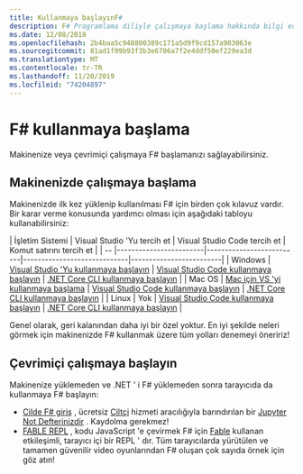 ```yaml
---
title: Kullanmaya başlayınF#
description: F# Programlama diliyle çalışmaya başlama hakkında bilgi edinin.
ms.date: 12/08/2018
ms.openlocfilehash: 2b4baa5c948800389c171a5d9f9cd157a903063e
ms.sourcegitcommit: 81ad1f09b93f3b3e6706a7f2e4ddf50ef229ea3d
ms.translationtype: MT
ms.contentlocale: tr-TR
ms.lasthandoff: 11/20/2019
ms.locfileid: "74204897"
---
```

# <a name="get-started-with-f"></a>F\# kullanmaya başlama

Makinenize veya çevrimiçi çalışmaya F# başlamanızı sağlayabilirsiniz.

## <a name="get-started-on-your-machine"></a>Makinenizde çalışmaya başlama

Makinenizde ilk kez yüklenip kullanılması F# için birden çok kılavuz vardır.  Bir karar verme konusunda yardımcı olması için aşağıdaki tabloyu kullanabilirsiniz:

| İşletim Sistemi | Visual Studio 'Yu tercih et | Visual Studio Code tercih et | Komut satırını tercih et |
| -- |------------------------|--------------------------|-----------------------------|-------------------------|
| Windows | [Visual Studio 'Yu kullanmaya başlayın](get-started-visual-studio.md) | [Visual Studio Code kullanmaya başlayın](get-started-vscode.md) | [.NET Core CLI kullanmaya başlayın](get-started-command-line.md) |
| Mac OS | [Mac için VS 'yi kullanmaya başlama](get-started-with-visual-studio-for-mac.md) | [Visual Studio Code kullanmaya başlayın](get-started-vscode.md) | [.NET Core CLI kullanmaya başlayın](get-started-command-line.md) |
| Linux | Yok | [Visual Studio Code kullanmaya başlayın](get-started-vscode.md) | [.NET Core CLI kullanmaya başlayın](get-started-command-line.md) |

Genel olarak, geri kalanından daha iyi bir özel yoktur. En iyi şekilde neleri görmek için makinenizde F# kullanmak üzere tüm yolları denemeyi öneririz!

## <a name="get-started-online"></a>Çevrimiçi çalışmaya başlayın

Makinenize yüklemeden ve .NET ' i F# yüklemeden sonra tarayıcıda da kullanmaya F# başlayın:

* [Cilde F# giriş](https://mybinder.org/v2/gh/dotnet/try/master?urlpath=lab) , ücretsiz [Ciltçi](https://mybinder.org/) hizmeti aracılığıyla barındırılan bir [Jupyter Not Defterinizdir](https://jupyter.org/) . Kaydolma gerekmez!
* [FABLE REPL](https://fable.io/repl/) , kodu JavaScript 'e çevirmek F# için [Fable](https://fable.io/) kullanan etkileşimli, tarayıcı içi bir REPL ' dır. Tüm tarayıcılarda yürütülen ve tamamen güvenilir video oyunlarından F# oluşan çok sayıda örnek için göz atın!
